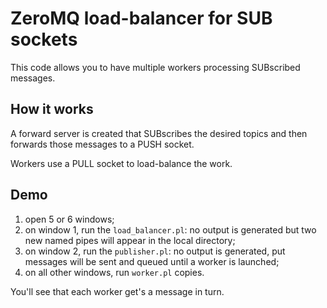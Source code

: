 # ZeroMQ load-balancer for SUB sockets #

This code allows you to have multiple workers processing
SUBscribed messages.


## How it works ##

A forward server is created that SUBscribes the desired topics and then
forwards those messages to a PUSH socket.

Workers use a PULL socket to load-balance the work.


## Demo ##


 1. open 5 or 6 windows;
 2. on window 1, run the `load_balancer.pl`: no output is generated but
    two new named pipes will appear in the local directory;
 3. on window 2, run the `publisher.pl`: no output is generated, put
    messages will be sent and queued until a worker is launched;
 4. on all other windows, run `worker.pl` copies.

You'll see that each worker get's a message in turn.
